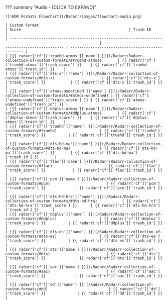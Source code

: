 ??? summary "Audio - [CLICK TO EXPAND]"

    ![!HDR Formats Flowchart](/Radarr/images/flowchart-audio.png)

    | Custom Format                                                                                                 | Score                                                | Trash ID                                          |
    | ------------------------------------------------------------------------------------------------------------- | ---------------------------------------------------- | ------------------------------------------------- |
    | [{{ radarr['cf']['truehd-atmos']['name'] }}](/Radarr/Radarr-collection-of-custom-formats/#truehd-atmos)       | {{ radarr['cf']['truehd-atmos']['trash_score'] }}    | {{ radarr['cf']['truehd-atmos']['trash_id'] }}    |
    | [{{ radarr['cf']['dts-x']['name'] }}](/Radarr/Radarr-collection-of-custom-formats/#dts-x)                     | {{ radarr['cf']['dts-x']['trash_score'] }}           | {{ radarr['cf']['dts-x']['trash_id'] }}           |
    | [{{ radarr['cf']['atmos-undefined']['name'] }}](/Radarr/Radarr-collection-of-custom-formats/#atmos-undefined) | {{ radarr['cf']['atmos-undefined']['trash_score'] }} | {{ radarr['cf']['atmos-undefined']['trash_id'] }} |
    | [{{ radarr['cf']['ddplus-atmos']['name'] }}](/Radarr/Radarr-collection-of-custom-formats/#ddplus-atmos)       | {{ radarr['cf']['ddplus-atmos']['trash_score'] }}    | {{ radarr['cf']['ddplus-atmos']['trash_id'] }}    |
    | [{{ radarr['cf']['truehd']['name'] }}](/Radarr/Radarr-collection-of-custom-formats/#truehd)                   | {{ radarr['cf']['truehd']['trash_score'] }}          | {{ radarr['cf']['truehd']['trash_id'] }}          |
    | [{{ radarr['cf']['dts-hd-ma']['name'] }}](/Radarr/Radarr-collection-of-custom-formats/#dts-hd-ma)             | {{ radarr['cf']['dts-hd-ma']['trash_score'] }}       | {{ radarr['cf']['dts-hd-ma']['trash_id'] }}       |
    | [{{ radarr['cf']['flac']['name'] }}](/Radarr/Radarr-collection-of-custom-formats/#flac)                       | {{ radarr['cf']['flac']['trash_score'] }}            | {{ radarr['cf']['flac']['trash_id'] }}            |
    | [{{ radarr['cf']['pcm']['name'] }}](/Radarr/Radarr-collection-of-custom-formats/#pcm)                         | {{ radarr['cf']['pcm']['trash_score'] }}             | {{ radarr['cf']['pcm']['trash_id'] }}             |
    | [{{ radarr['cf']['dts-hd-hra']['name'] }}](/Radarr/Radarr-collection-of-custom-formats/#dts-hd-hra)           | {{ radarr['cf']['dts-hd-hra']['trash_score'] }}      | {{ radarr['cf']['dts-hd-hra']['trash_id'] }}      |
    | [{{ radarr['cf']['ddplus']['name'] }}](/Radarr/Radarr-collection-of-custom-formats/#ddplus)                   | {{ radarr['cf']['ddplus']['trash_score'] }}          | {{ radarr['cf']['ddplus']['trash_id'] }}          |
    | [{{ radarr['cf']['dts-es']['name'] }}](/Radarr/Radarr-collection-of-custom-formats/#dts-es)                   | {{ radarr['cf']['dts-es']['trash_score'] }}          | {{ radarr['cf']['dts-es']['trash_id'] }}          |
    | [{{ radarr['cf']['dts']['name'] }}](/Radarr/Radarr-collection-of-custom-formats/#dts)                         | {{ radarr['cf']['dts']['trash_score'] }}             | {{ radarr['cf']['dts']['trash_id'] }}             |
    | [{{ radarr['cf']['aac']['name'] }}](/Radarr/Radarr-collection-of-custom-formats/#aac)                         | {{ radarr['cf']['aac']['trash_score'] }}             | {{ radarr['cf']['aac']['trash_id'] }}             |
    | [{{ radarr['cf']['dd']['name'] }}](/Radarr/Radarr-collection-of-custom-formats/#dd)                           | {{ radarr['cf']['dd']['trash_score'] }}              | {{ radarr['cf']['dd']['trash_id'] }}              |
